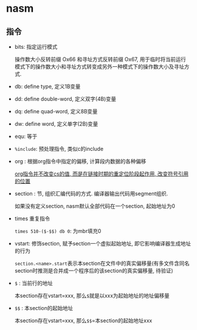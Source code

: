 # nasm
## 指令
- bits: 指定运行模式

	操作数大小反转前缀 Ox66 和寻址方式反转前缀 Ox67, 用于临时将当前运行模式下的操作数大小和寻址方式转变成另外一种模式下的操作数大小及寻址方式.
- db: define type, 定义1B变量
- dd: define double-word, 定义双字(4B)变量
- dq: define quad-word, 定义8B变量
- dw:  define word, 定义单字(2B)变量
- equ: 等于
- `%include`: 预处理指令, 类似c的include
- org : 根据org指令中指定的偏移, 计算段内数据的各种偏移

	[org指令并不改变cs的值, 而是在链接时期的重定位阶段起作用, 改变符号引用的位置](https://www.cnblogs.com/yangwindsor/p/3336681.html)
- section : 节, 组织汇编代码的方式. 编译器输出代码用segment组织.

	如果没有定义section, nasm默认全部代码在一个section, 起始地址为0
- times 重复指令

	`times 510-($-$$) db 0`: 为mbr填充0
- vstart: 修饰section, 赋予section一个虚拟起始地址, 即它影响编译器生成地址的行为
	
	`section.<name>.start`表示本section在文件中的真实偏移量(有多文件含同名section时推测是合并成一个程序后的该section的真实偏移量, 待验证)
- `$` : 当前行的地址

	本section存在vstart=xxx, 那么`$`就是以xxx为起始地址的地址偏移量
- `$$` : 本section的起始地址

	本section存在vstart=xxx, 那么`$$`=本section的起始地址xxx